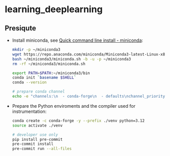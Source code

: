 # learning_deeplearning

## Presiqute

- Install miniconda, see [Quick command line install - miniconda](https://docs.anaconda.com/free/miniconda/#quick-command-line-install):

  ```bash
  mkdir -p ~/miniconda3
  wget https://repo.anaconda.com/miniconda/Miniconda3-latest-Linux-x86_64.sh -O ~/miniconda3/miniconda.sh
  bash ~/miniconda3/miniconda.sh -b -u -p ~/miniconda3
  rm -rf ~/miniconda3/miniconda.sh

  export PATH=$PATH:~/miniconda3/bin
  conda init `basename $SHELL`
  conda --version

  # prepare conda channel
  echo -e "channels:\n  - conda-forge\n  - defaults\nchannel_priority: strict" > ~/.condarc
  ```

- Prepare the Python enviroments and the compiler used for instrumentation:

  ```bash
  conda create -c conda-forge -y --prefix ./venv python=3.12
  source activate ./venv

  # developer use only
  pip install pre-commit
  pre-commit install
  pre-commit run --all-files
  ```